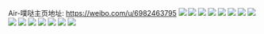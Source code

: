 Air-噗哒主页地址: https://weibo.com/u/6982463795 
![](https://wx4.sinaimg.cn/mw2000/007CxHNNgy1h8t5cck1n4j32c0340e83.jpg) 
![](https://wx4.sinaimg.cn/mw2000/007CxHNNgy1h8t5cm1j2kj31o01o0u0x.jpg) 
![](https://wx4.sinaimg.cn/mw2000/007CxHNNgy1h8t5ce07wxj33402c07wj.jpg) 
![](https://wx4.sinaimg.cn/mw2000/007CxHNNgy1h8t5cf6m2nj32c0340u0x.jpg) 
![](https://wx4.sinaimg.cn/mw2000/007CxHNNgy1h8t5c7e8qdj33402c0b2b.jpg) 
![](https://wx4.sinaimg.cn/mw2000/007CxHNNgy1h8502l5z98j32c0340x6p.jpg) 
![](https://wx4.sinaimg.cn/mw2000/007CxHNNgy1h7uo2p0rmpj31o01o0wut.jpg) 
![](https://wx4.sinaimg.cn/mw2000/007CxHNNgy1h7uo2oi382j31o01o07wh.jpg) 
![](https://wx4.sinaimg.cn/mw2000/007CxHNNgy1h7uo2pq95xj31o02yob29.jpg) 
![](https://wx4.sinaimg.cn/mw2000/007CxHNNgy1h7uo2q9tc7j31o01o07vj.jpg) 
![](https://wx4.sinaimg.cn/mw2000/007CxHNNgy1h7npg2v952j31o0280b29.jpg) 
![](https://wx4.sinaimg.cn/mw2000/007CxHNNgy1h7npg4bb0mj31o0280b29.jpg) 
![](https://wx4.sinaimg.cn/mw2000/007CxHNNgy1h7npg81522j32c0340x6q.jpg) 
![](https://wx4.sinaimg.cn/mw2000/007CxHNNly8h0hxz5qyxtj30d50m40vo.jpg) 
![](https://wx4.sinaimg.cn/mw2000/007CxHNNgy1gffk635ae4j30ku0auwgp.jpg) 
